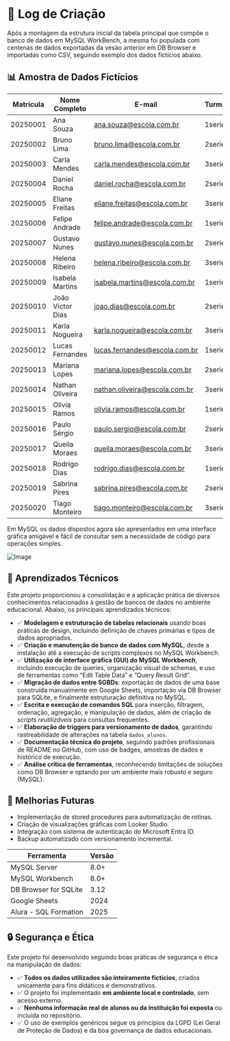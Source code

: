 # 📓 Log de Criação 

Após a montagem da estrutura inicial da tabela principal que compõe o banco de dados em MySQL WorkBench, a mesma foi populada com centenas de dados exportadas da vesão anterior em DB Browser e importadas como CSV, seguindo exemplo dos dados fictícios abaixo.
  
## 📊 Amostra de Dados Fictícios

| Matrícula | Nome Completo         | E-mail                        | Turma   |
|-----------|------------------------|-------------------------------|---------|
| 20250001  | Ana Souza              | ana.souza@escola.com.br      | 1serie  |
| 20250002  | Bruno Lima             | bruno.lima@escola.com.br     | 2serie  |
| 20250003  | Carla Mendes           | carla.mendes@escola.com.br   | 3serie  |
| 20250004  | Daniel Rocha           | daniel.rocha@escola.com.br   | 2serie  |
| 20250005  | Eliane Freitas         | eliane.freitas@escola.com.br | 3serie  |
| 20250006  | Felipe Andrade         | felipe.andrade@escola.com.br | 1serie  |
| 20250007  | Gustavo Nunes          | gustavo.nunes@escola.com.br  | 2serie  |
| 20250008  | Helena Ribeiro         | helena.ribeiro@escola.com.br | 3serie  |
| 20250009  | Isabela Martins        | isabela.martins@escola.com.br| 1serie  |
| 20250010  | João Victor Dias       | joao.dias@escola.com.br      | 2serie  |
| 20250011  | Karla Nogueira         | karla.nogueira@escola.com.br | 3serie  |
| 20250012  | Lucas Fernandes        | lucas.fernandes@escola.com.br| 1serie  |
| 20250013  | Mariana Lopes          | mariana.lopes@escola.com.br  | 2serie  |
| 20250014  | Nathan Oliveira        | nathan.oliveira@escola.com.br| 3serie  |
| 20250015  | Olívia Ramos           | olivia.ramos@escola.com.br   | 1serie  |
| 20250016  | Paulo Sérgio           | paulo.sergio@escola.com.br   | 2serie  |
| 20250017  | Queila Moraes          | queila.moraes@escola.com.br  | 3serie  |
| 20250018  | Rodrigo Dias           | rodrigo.dias@escola.com.br   | 1serie  |
| 20250019  | Sabrina Pires          | sabrina.pires@escola.com.br  | 2serie  |
| 20250020  | Tiago Monteiro         | tiago.monteiro@escola.com.br | 3serie  |

Em MySQL os dados dispostos agora são apresentados em uma interface gráfica amigável e fácil de consultar sem a necessidade de código para operações simples.

![Image](https://i.imgur.com/BWxynbW.png)

## 🧠 Aprendizados Técnicos

Este projeto proporcionou a consolidação e a aplicação prática de diversos conhecimentos relacionados à gestão de bancos de dados no ambiente educacional. Abaixo, os principais aprendizados técnicos:

- ✅ **Modelagem e estruturação de tabelas relacionais** usando boas práticas de design, incluindo definição de chaves primárias e tipos de dados apropriados.
- ✅ **Criação e manutenção de banco de dados com MySQL**, desde a instalação até a execução de scripts complexos no MySQL Workbench.
- ✅ **Utilização de interface gráfica (GUI) do MySQL Workbench**, incluindo execução de queries, organização visual de schemas, e uso de ferramentas como “Edit Table Data” e “Query Result Grid”.
- ✅ **Migração de dados entre SGBDs**: exportação de dados de uma base construída manualmente em Google Sheets, importação via DB Browser para SQLite, e finalmente estruturação definitiva no MySQL.
- ✅ **Escrita e execução de comandos SQL** para inserção, filtragem, ordenação, agregação, e manipulação de dados, além de criação de *scripts reutilizáveis* para consultas frequentes.
- ✅ **Elaboração de triggers para versionamento de dados**, garantindo rastreabilidade de alterações na tabela `dados_alunos`.
- ✅ **Documentação técnica do projeto**, seguindo padrões profissionais de README no GitHub, com uso de badges, amostras de dados e histórico de execução.
- ✅ **Análise crítica de ferramentas**, reconhecendo limitações de soluções como DB Browser e optando por um ambiente mais robusto e seguro (MySQL).

## 🔧 Melhorias Futuras

- Implementação de stored procedures para automatização de rotinas.
- Criação de visualizações gráficas com Looker Studio.
- Integração com sistema de autenticação do Microsoft Entra ID.
- Backup automatizado com versionamento incremental.

| Ferramenta             | Versão |
|------------------------|--------|
| MySQL Server           | 8.0+   |
| MySQL Workbench        | 8.0+   |
| DB Browser for SQLite  | 3.12   |
| Google Sheets          | 2024   |
| Alura - SQL Formation  | 2025   |

## 🔒 Segurança e Ética

Este projeto foi desenvolvido seguindo boas práticas de segurança e ética na manipulação de dados:

- ✅ **Todos os dados utilizados são inteiramente fictícios**, criados unicamente para fins didáticos e demonstrativos.
- ✅ O projeto foi implementado **em ambiente local e controlado**, sem acesso externo.
- ✅ **Nenhuma informação real de alunos ou da instituição foi exposta** ou incluída no repositório.
- ✅ O uso de exemplos genéricos segue os princípios da LGPD (Lei Geral de Proteção de Dados) e da boa governança de dados educacionais.
